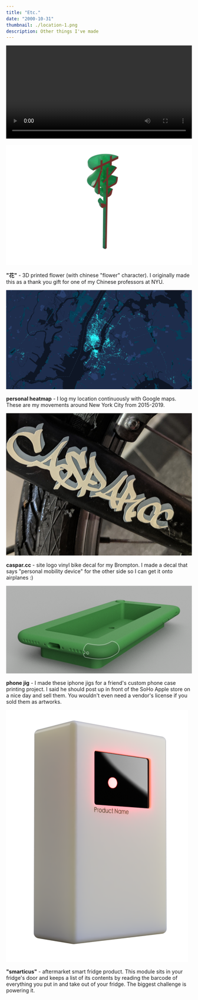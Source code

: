 ```yaml
---
title: "Etc."
date: "2000-10-31"
thumbnail: ./location-1.png
description: Other things I've made
---
```


<div class="kg-embed-card">
    <video width="100%" autoplay loop>
    <source src="hua-turntable-1.mp4" type="video/mp4"/>
    Your browser does not support the video tag :(
 </video>

</div>

![](./hua-1.png)

**"花"** - 3D printed flower (with chinese "flower" character). I originally made this as a thank you gift for one of my Chinese professors at NYU.

<div class="kg-card kg-image-card">

![location logging](./location-1.png)

</div>

**personal heatmap** - I log my location continuously with Google maps. These are my movements around New York City from 2015-2019.

<div class="kg-card kg-image-card">

![](./bike-decal-2.jpg)

</div>

**caspar.cc** - site logo vinyl bike decal for my Brompton. I made a decal that says "personal mobility device" for the other side so I can get it onto airplanes :)

<div class="kg-image-card">

![iphone jig](./iphone-jig.png)

</div>

**phone jig** - I made these iphone jigs for a friend's custom phone case printing project. I said he should post up in front of the SoHo Apple store on a nice day and sell them. You wouldn't even need a vendor's license if you sold them as artworks.

<div class="kg-card kg-image-card">

![aftermarket smart fridge](./smart-fridge-1.png)

</div>

**"smarticus"** - aftermarket smart fridge product. This module sits in your fridge's door and keeps a list of its contents by reading the barcode of everything you put in and take out of your fridge. The biggest challenge is powering it.

<!-- <figure class="kg-card kg-gallery-card">
    <div class="kg-gallery-container">
        <div class="kg-gallery-row">
            <div class="kg-gallery-image">
                <img src="hua.gif">
            </div>
             <div class="kg-gallery-image">
                <img src="bike-decal-1.jpg">
            </div>
        </div>
        <div class="kg-gallery-row">
          <div class="kg-gallery-image">
                <img src="http://caspar.cc/atonal-2017-1.jpg">
            </div>
            <div class="kg-gallery-image">
                <img src="http://caspar.cc/atonal-2017-2.jpg">
            </div>
        </div>
    </div>
</figure> -->
